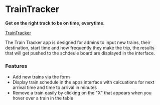 # TrainTracker

**Get on the right track to be on time, everytime.**

[TrainTracker](https://paullnh.github.io/TrainTracker/)

The Train Tracker app is designed for admins to input new trains, their destination, start time and how frequently they make the trip, the results that will get pushed to the schdeule board are displayed in the interface.

### Features

* Add new trains via the form
* Display train schedule in the apps interface with calcuations for next arrival time and time to arrival in minutes
* Remove a train easily by clicking on the "X" that appears when you hover over a train in the table
